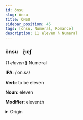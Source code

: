 ```yaml
---
id: önsu
slug: önsu
title: ÖNSU
sidebar_position: 45
tags: [önsu, Numeral, Romance]
description: 11 eleven § Numeral
---
```


### önsu&emsp;<span kind="abugida">ɽ̃ıɐʃ</span>

*11 eleven* **§** Numeral

**IPA**: /ˈon.sʌ/

**Verb**: to be eleven

**Noun**: eleven

**Modifier**: eleventh

<details>
    <summary>Origin</summary>
    Catalan onze [ˈon.zə]<br/>
    <em>Romance Language Family</em>
</details>